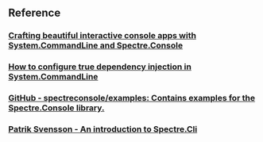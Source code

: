 
## Reference

###  [Crafting beautiful interactive console apps with System.CommandLine and Spectre.Console](https://anthonysimmon.com/beautiful-interactive-console-apps-with-system-commandline-and-spectre-console/)    
    
###  [How to configure true dependency injection in System.CommandLine](https://anthonysimmon.com/true-dependency-injection-with-system-commandline/)

### [GitHub - spectreconsole/examples: Contains examples for the Spectre.Console library.](https://github.com/spectreconsole/examples?tab=readme-ov-file)

### [Patrik Svensson - An introduction to Spectre.Cli](https://patriksvensson.se/posts/2018/04/an-introduction-to-spectre-cli)